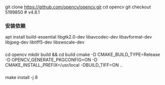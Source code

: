 
### 
git clone https://github.com/opencv/opencv.git
cd opencv
git checkout 5199850 # v4.8.1

### 安装依赖
apt install build-essential libgtk2.0-dev libavcodec-dev libavformat-dev libjpeg-dev libtiff5-dev libswscale-dev

###
cd opencv
mkdir build && cd build
cmake -D CMAKE_BUILD_TYPE=Release -D OPENCV_GENERATE_PKGCONFIG=ON -D CMAKE_INSTALL_PREFIX=/usr/local -DBUILD_TIFF=ON ..

###
make install -j 8